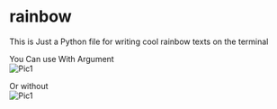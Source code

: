 # rainbow
This is Just a Python file for writing cool rainbow texts on the terminal

You Can use With Argument<br>
![Pic1](https://github.com/masonrapa/rainbow/blob/master/example2.PNG?raw=true)<br>

Or without<br>
![Pic1](https://github.com/masonrapa/rainbow/blob/master/example1.PNG?raw=true)<br>
